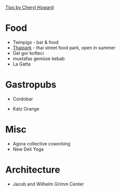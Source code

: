 [Tips by Cheryl Howard](http://cherylhoward.com/berlin/things-to-do-in-berlin/)

# Food

* Twinpigs - bar & food
* [Thaipark](http://www.thaipark.de/) - thai street food park, open in summer
* Gel gor kofteci
* mustafas gemüse kebab
* La Gatta

# Gastropubs

* Cordobar

* Katz Orange

# Misc

* Agora collective coworking
* New Deli Yoga

# Architecture

* Jacob and Wilhelm Grimm Center
